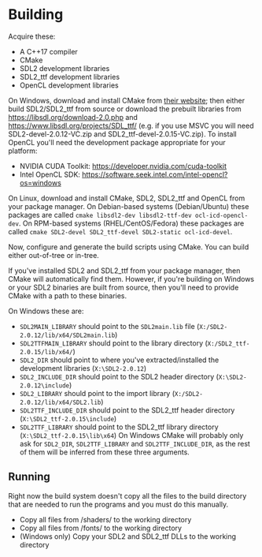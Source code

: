 # Building

Acquire these:
- A C++17 compiler
- CMake
- SDL2 development libraries
- SDL2_ttf development libraries
- OpenCL development libraries

On Windows, download and install CMake from [their website](https://cmake.org/download/);
then either build SDL2/SDL2_ttf from source or
download the prebuilt libraries from <https://libsdl.org/download-2.0.php> and
<https://www.libsdl.org/projects/SDL_ttf/> (e.g. if you use MSVC you will need SDL2-devel-2.0.12-VC.zip and  SDL2_ttf-devel-2.0.15-VC.zip).
To install OpenCL you'll need the development package appropriate for your platform:
- NVIDIA CUDA Toolkit: https://developer.nvidia.com/cuda-toolkit
- Intel OpenCL SDK: https://software.seek.intel.com/intel-opencl?os=windows

On Linux, download and install CMake, SDL2, SDL2_ttf and OpenCL from your package manager.
On Debian-based systems (Debian/Ubuntu) these packages are called `cmake libsdl2-dev libsdl2-ttf-dev ocl-icd-opencl-dev`.
On RPM-based systems (RHEL/CentOS/Fedora) these packages are called `cmake SDL2-devel SDL2_ttf-devel SDL2-static ocl-icd-devel`.

Now, configure and generate the build scripts using CMake. You can build either out-of-tree or in-tree. 

If you've installed SDL2 and SDL2_ttf from your package manager, then CMake will automatically find them.
However, if you're building on Windows or your SDL2 binaries are built from source, then you'll need to provide
CMake with a path to these binaries.

On Windows these are:
- `SDL2MAIN_LIBRARY` should point to the `SDL2main.lib` file (`X:/SDL2-2.0.12/lib/x64/SDL2main.lib`)
- `SDL2TTFMAIN_LIBRARY` should point to the library directory (`X:/SDL2_ttf-2.0.15/lib/x64/`)
- `SDL2_DIR` should point to where you've extracted/installed the development libraries (`X:\SDL2-2.0.12`)
- `SDL2_INCLUDE_DIR` should point to the SDL2 header directory (`X:\SDL2-2.0.12\include`)
- `SDL2_LIBRARY` should point to the import library (`X:/SDL2-2.0.12/lib/x64/SDL2.lib`)
- `SDL2TTF_INCLUDE_DIR` should point to the SDL2_ttf header directory (`X:\SDL2_ttf-2.0.15\include`)
- `SDL2TTF_LIBRARY` should point to the SDL2_ttf library directory (`X:\SDL2_ttf-2.0.15\lib\x64`)
On Windows CMake will probably only ask for `SDL2_DIR`, `SDL2TTF_LIBRARY` and `SDL2TTF_INCLUDE_DIR`, as the rest of them will be inferred from these three arguments.

## Running
Right now the build system doesn't copy all the files to the build directory that are needed to run the programs and you must do this manually.
- Copy all files from /shaders/ to the working directory
- Copy all files from /fonts/ to the working directory
- (Windows only) Copy your SDL2 and SDL2_ttf DLLs to the working directory